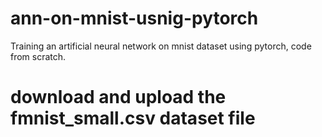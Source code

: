 # ann-on-mnist-usnig-pytorch
Training an artificial neural network on mnist dataset using pytorch, code from scratch.
# download and upload the fmnist_small.csv dataset file
